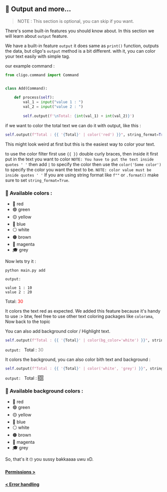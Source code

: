 ## 🥞 Output and more...

> NOTE : This section is optional, you can skip if you want.

There's some built-in features you should know about. In this section we will
learn about `output` feature.

We have a built-in feature `output` it does same as `print()` function, outputs the
data, but cligo's `output` method is a bit different. with it, you can color your
text easily with simple tag.

our example command :
```python
from cligo.command import Command


class Add(Command):
    
    def process(self):
        val_1 = input("value 1 : ")
        val_2 = input("value 2 : ")
        
        self.output(f'\nTotal: {int(val_1) + int(val_2)}')
```

if we want to color the total text we can do it with output, like this :

```python
self.output(f"Total : {{ '{Total}' | color('red') }}", string_format=True)
```

This might look weird at first but this is the easiest way to color your text.

to use the color filter first use `{{ }}` double curly braces, then inside it
first put in the text you want to color `NOTE: You have to put the text inside quotes ' '`
then add `|` to specify the color then use the `color('Some color')` to specify the color you
want the text to be. `NOTE: color value must be inside quotes ' '` If you are using
string format like `f""` or `.format()` make sure to set `string_format=True`.

### 🌈 Available colors : 
* 🔴 red
* 🟢 green
* 🟡 yellow
* 🔵 blue
* ⚪ white
* 🟤 brown 
* 🍷 magenta
* 🎓 grey

Now lets try it :

```shell
python main.py add
```

`output: `
```text
value 1 : 10
value 2 : 20
```
Total: <span style="color:red">30</span>

It colors the text red as expected. We added this feature because it's handy to
use :> btw, feel free to use other text coloring packages like `colorama`, Now
back to the topic

You can also add background color / Highlight text.

```python
self.output(f"Total : {{ '{Total}' | color(bg_color='white') }}", string_format=True)
```

`output: `
Total : <span style="background-color:white; color: grey;">30</span>

It colors the background, you can also color bith text and background :

```python
self.output(f"Total : {{ '{Total}' | color('white', 'grey') }}", string_format=True)
```

`output: `
Total : <span style="background-color: grey; color: white;">30</span>

### 🌈 Available background colors :
* 🔴 red
* 🟢 green
* 🟡 yellow
* 🔵 blue
* ⚪ white
* 🟤 brown 
* 🍷 magenta
* 🎓 grey

So, that's it 🙄 you sussy bakkaaaa uwu xD.

###

[<b> Permissions > </b>](9.Permissions.md)

###

[<b> < Error handling </b>](7.ErrorHandling.md)
